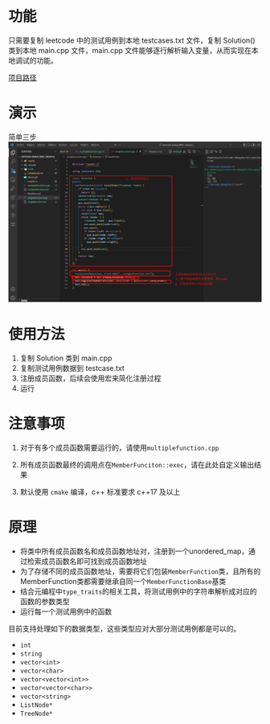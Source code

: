 # 功能

只需要复制 leetcode 中的测试用例到本地 testcases.txt 文件，复制 Solution() 类到本地 main.cpp 文件，main.cpp 文件能够逐行解析输入变量，从而实现在本地调试的功能。

[项目路径](https://github.com/aiyolo/leetcode-debug)

# 演示
简单三步
![](demo.png)

# 使用方法

1. 复制 Solution 类到 main.cpp
2. 复制测试用例数据到 testcase.txt
3. 注册成员函数，后续会使用宏来简化注册过程
4. 运行

# 注意事项

1. 对于有多个成员函数需要运行的，请使用`multiplefunction.cpp`

2. 所有成员函数最终的调用点在`MemberFunciton::exec`，请在此处自定义输出结果

3. 默认使用 `cmake` 编译，c++ 标准要求 c++17 及以上

# 原理
- 将类中所有成员函数名和成员函数地址对，注册到一个unordered_map，通过检索成员函数名即可找到成员函数地址
- 为了存储不同的成员函数地址，需要将它们包装`MemberFunction`类，且所有的MemberFunction类都需要继承自同一个`MemberFunctionBase`基类
- 结合元编程中`type_traits`的相关工具，将测试用例中的字符串解析成对应的函数的参数类型
- 运行每一个测试用例中的函数


目前支持处理如下的数据类型，这些类型应对大部分测试用例都是可以的。

- `int`
- `string`
- `vector<int>`
- `vector<char>`
- `vector<vector<int>>`
- `vector<vector<char>>`
- `vector<string>`
- `ListNode*`
- `TreeNode*`
